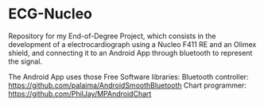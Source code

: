 # ECG-Nucleo

Repository for my End-of-Degree Project, which consists in the development of a electrocardiograph using a Nucleo F411 RE and an Olimex shield, and connecting it to an Android App through bluetooth to represent the signal.

The Android App uses those Free Software libraries:
Bluetooth controller: https://github.com/palaima/AndroidSmoothBluetooth
Chart programmer: https://github.com/PhilJay/MPAndroidChart
